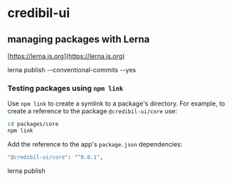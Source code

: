 # credibil-ui

## managing packages with Lerna

[https://lerna.js.org](https://lerna.js.org)

lerna publish --conventional-commits --yes

### Testing packages using `npm link`

Use `npm link` to create a symlink to a package's directory. For example, to create a reference to the package `@credibil-ui/core` use:

```bash
cd packages/core
npm link
```

Add the reference to the app's `package.json` dependencies:

```bash
"@credibil-ui/core": "^0.0.1",
```

lerna publish
